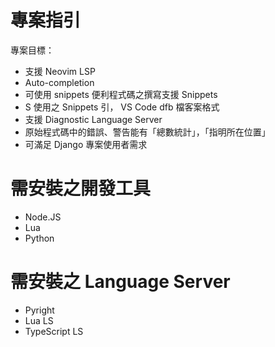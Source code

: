 # 專案指引

專案目標：

- 支援 Neovim LSP
- Auto-completion
- 可使用 snippets 便利程式碼之撰寫支援 Snippets
- S 使用之 Snippets 引， VS Code dfb 檔客案格式
- 支援 Diagnostic Language Server
- 原始程式碼中的錯誤、警告能有「總數統計」，「指明所在位置」
- 可滿足 Django 專案使用者需求

# 需安裝之開發工具

- Node.JS
- Lua
- Python

# 需安裝之 Language Server

- Pyright
- Lua LS
- TypeScript LS
